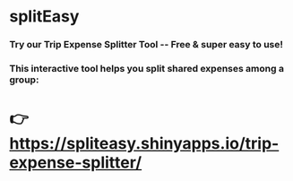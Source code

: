 # splitEasy
### Try our Trip Expense Splitter Tool -- Free & super easy to use!
### This interactive tool helps you split shared expenses among a group:   
# 👉 https://spliteasy.shinyapps.io/trip-expense-splitter/
